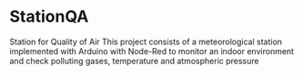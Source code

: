 # StationQA
Station for Quality of Air
This project consists of a meteorological station implemented with Arduino with Node-Red to monitor an indoor environment and check polluting gases, temperature and atmospheric pressure

